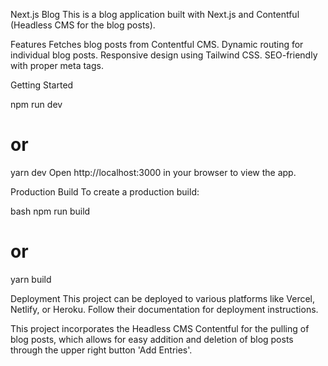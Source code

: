 Next.js Blog
This is a blog application built with Next.js and Contentful (Headless CMS for the blog posts).

Features
Fetches blog posts from Contentful CMS.
Dynamic routing for individual blog posts.
Responsive design using Tailwind CSS.
SEO-friendly with proper meta tags.

Getting Started

npm run dev
# or
yarn dev
Open http://localhost:3000 in your browser to view the app.

Production Build
To create a production build:

bash
npm run build
# or
yarn build

Deployment
This project can be deployed to various platforms like Vercel, Netlify, or Heroku. Follow their documentation for deployment instructions.

This project incorporates the Headless CMS Contentful for the pulling of blog posts, which allows for easy addition and deletion of blog posts through the upper right button 'Add Entries'. 
